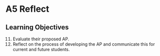 # A5 Reflect

## Learning Objectives
11. Evaluate their proposed AP.
13. Reflect on the process of developing the AP and communicate this for current and future students.
